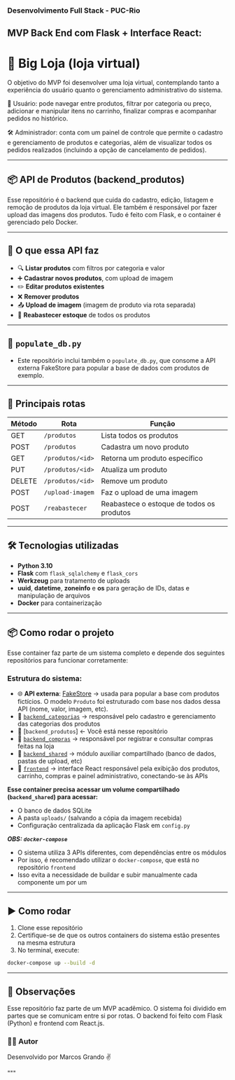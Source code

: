 ### Desenvolvimento Full Stack - PUC-Rio

## MVP Back End com Flask + Interface React:
# 🛒 Big Loja (loja virtual) 

O objetivo do MVP foi desenvolver uma loja virtual, contemplando tanto a experiência do usuário quanto o gerenciamento administrativo do sistema. 

👤 Usuário: pode navegar entre produtos, filtrar por categoria ou preço, adicionar e manipular itens no carrinho, finalizar compras e acompanhar pedidos no histórico.

🛠️ Administrador: conta com um painel de controle que permite o cadastro e gerenciamento de produtos e categorias, além de visualizar todos os pedidos realizados (incluindo a opção de cancelamento de pedidos).

---

## 📦 API de Produtos (backend_produtos)

Esse repositório é o backend que cuida do cadastro, edição, listagem e remoção de produtos da loja virtual. Ele também é responsável por fazer upload das imagens dos produtos. Tudo é feito com Flask, e o container é gerenciado pelo Docker.

---

## 🚀 O que essa API faz

- 🔍 **Listar produtos** com filtros por categoria e valor
- ➕ **Cadastrar novos produtos**, com upload de imagem
- ✏️ **Editar produtos existentes**
- ❌ **Remover produtos**
- 📤 **Upload de imagem** (imagem de produto via rota separada)
- 🔁 **Reabastecer estoque** de todos os produtos

---

## 🧪 `populate_db.py`

- Este repositório inclui também o `populate_db.py`, que consome a API externa FakeStore para popular a base de dados com produtos de exemplo.

---

## 🔄 Principais rotas

| Método | Rota                      | Função                                  |
|--------|---------------------------|-----------------------------------------|
| GET    | `/produtos`               | Lista todos os produtos                 |
| POST   | `/produtos`               | Cadastra um novo produto                |
| GET    | `/produtos/<id>`          | Retorna um produto específico           |
| PUT    | `/produtos/<id>`          | Atualiza um produto                     |
| DELETE | `/produtos/<id>`          | Remove um produto                       |
| POST   | `/upload-imagem`          | Faz o upload de uma imagem              |
| POST   | `/reabastecer`            | Reabastece o estoque de todos os produtos |

---

## 🛠️ Tecnologias utilizadas

- **Python 3.10**
- **Flask** com `flask_sqlalchemy` e `flask_cors`
- **Werkzeug** para tratamento de uploads
- **uuid**, **datetime**, **zoneinfo** e **os** para geração de IDs, datas e manipulação de arquivos
- **Docker** para containerização

---

## 📦 Como rodar o projeto

Esse container faz parte de um sistema completo e depende dos seguintes repositórios para funcionar corretamente:

### Estrutura do sistema:

- 🌐 **API externa**: [FakeStore](https://fakestoreapi.com/) → usada para popular a base com produtos fictícios. O modelo `Produto` foi estruturado com base nos dados dessa API (nome, valor, imagem, etc).
- 🔹 [`backend_categorias`](https://github.com/seu-usuario/backend_categorias) → responsável pelo cadastro e gerenciamento das categorias dos produtos
- 🔹 [`backend_produtos`] ← Você está nesse repositório
- 🔹 [`backend_compras`](https://github.com/seu-usuario/backend_compras) → responsável por registrar e consultar compras feitas na loja
- 🔸 [`backend_shared`](https://github.com/seu-usuario/backend_shared) → módulo auxiliar compartilhado (banco de dados, pastas de upload, etc)
- 💠 [`frontend`](https://github.com/seu-usuario/frontend) → interface React responsável pela exibição dos produtos, carrinho, compras e painel administrativo, conectando-se às APIs

**Esse container precisa acessar um volume compartilhado (`backend_shared`) para acessar:**
 - O banco de dados SQLite
 - A pasta `uploads/` (salvando a cópia da imagem recebida)
 - Configuração centralizada da aplicação Flask em `config.py`

***OBS: `docker-compose`***  
 - O sistema utiliza 3 APIs diferentes, com dependências entre os módulos  
 - Por isso, é recomendado utilizar o `docker-compose`, que está no repositório `frontend`  
 - Isso evita a necessidade de buildar e subir manualmente cada componente um por um

---

## ▶️ Como rodar

1. Clone esse repositório  
2. Certifique-se de que os outros containers do sistema estão presentes na mesma estrutura  
3. No terminal, execute:

```bash
docker-compose up --build -d
```

---

## 🧠 Observações
Esse repositório faz parte de um MVP acadêmico. O sistema foi dividido em partes que se comunicam entre si por rotas. O backend foi feito com Flask (Python) e frontend com React.js.

### 🙋‍♂️ Autor
Desenvolvido por Marcos Grando ✌️

"""
